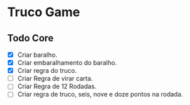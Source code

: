 # Truco Game


## Todo Core
- [X] Criar baralho.
- [X] Criar embaralhamento do baralho.
- [X] Criar regra do truco.
- [ ] Criar Regra de virar carta.
- [ ] Criar Regra de 12 Rodadas.
- [ ] Criar regra de truco, seis, nove e doze pontos na rodada.